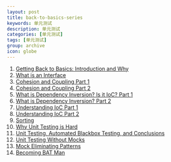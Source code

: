 ```yaml
---
layout: post
title: back-to-basics-series
keywords: 单元测试
description: 单元测试
categories: [单元测试]
tags: [单元测试]
group: archive
icon: globe
---
```

1. [Getting Back to Basics: Introduction and Why][Getting Back to Basics: Introduction and Why]
2. [What is an Interface][What is an Interface]
3. [Cohesion and Coupling Part 1][Cohesion and Coupling Part 1]
4. [Cohesion and Coupling Part 2][Cohesion and Coupling Part 2]
5. [What is Dependency Inversion?  Is it IoC? Part 1][What is Dependency Inversion?  Is it IoC? Part 1]
6. [What is Dependency Inversion? Part 2][What is Dependency Inversion? Part 2]
7. [Understanding IoC Part 1][Understanding IoC Part 1]
8. [Understanding IoC Part 2][Understanding IoC Part 2]
9. [Sorting][Sorting]
10. [Why Unit Testing is Hard][Why Unit Testing is Hard]
11. [Unit Testing, Automated Blackbox Testing, and Conclusions][Unit Testing, Automated Blackbox Testing, and Conclusions]
12. [Unit Testing Without Mocks][Unit Testing Without Mocks]
13. [Mock Eliminating Patterns][Mock Eliminating Patterns]
14. [Becoming BAT Man][Becoming BAT Man]

[back-to-basics-series]: http://simpleprogrammer.com/back-to-basics-series/
[Getting Back to Basics: Introduction and Why]: http://simpleprogrammer.com/2010/10/30/getting-back-to-basics-introduction-and-why/
[What is an Interface]: http://simpleprogrammer.com/2010/11/02/back-to-basics-what-is-an-interface/
[Cohesion and Coupling Part 1]: http://simpleprogrammer.com/2010/11/04/back-to-basics-cohesion-and-coupling-part-1/
[Cohesion and Coupling Part 2]: http://simpleprogrammer.com/2010/11/09/back-to-basics-cohesion-and-coupling-part-2/
[What is Dependency Inversion?  Is it IoC? Part 1]: http://simpleprogrammer.com/2010/11/13/basic-to-basics-what-is-dependency-inversion-is-it-ioc-part-1/
[What is Dependency Inversion? Part 2]: http://simpleprogrammer.com/2010/11/16/basic-to-basics-what-is-dependency-inversion-is-it-ioc-part-2/
[Understanding IoC Part 1]: http://simpleprogrammer.com/2010/11/23/back-to-basics-understanding-ioc/
[Understanding IoC Part 2]: http://simpleprogrammer.com/2010/11/30/basic-to-basics-understanding-ioc-part-2-creation/
[Sorting]: http://simpleprogrammer.com/2010/12/07/back-to-basics-sorting/
[Why Unit Testing is Hard]: http://simpleprogrammer.com/2010/12/12/back-to-basics-why-unit-testing-is-hard/
[Unit Testing, Automated Blackbox Testing, and Conclusions]: http://simpleprogrammer.com/2011/01/14/back-to-basics-unit-testing-automated-blackbox-testing-and-conclusions/
[Unit Testing Without Mocks]: http://simpleprogrammer.com/2011/01/23/back-to-basics-unit-testing-without-mocks/
[Mock Eliminating Patterns]: http://simpleprogrammer.com/2011/01/26/back-to-basics-mock-eliminating-patterns/
[Becoming BAT Man]: http://simpleprogrammer.com/2011/02/05/back-to-basics-becoming-bat-man/